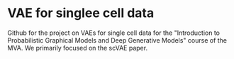 # VAE for singlee cell data
Github for the project on VAEs for single cell data for the "Introduction to Probabilistic Graphical Models and Deep Generative Models" course of the MVA.
We primarily focused on the scVAE paper.
